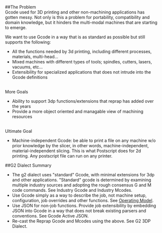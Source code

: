 ##The Problem		
Gcode used for 3D printing and other non-machining applications has gotten messy. Not only is this a problem for portability, compatibility and domain knowledge, but it hinders the multi-modal machines that are starting to emerge. 

We want to use Gcode in a way that is as standard as possible but still supports the following:
- All the functions needed by 3d printing, including different processes, materials, multi-head...
- Mixed machines with different types of tools; spindles, cutters, lasers, vacuums, etc... 
- Extensibility for specialized applications that does not intrude into the Gcode definitions

<br>More Goals<br>
- Ability to support 3dp functions/extensions that reprap has added over the years	
- Provide a more object oriented and managable view of machining resources	

<br>Ultimate Goal<br>
- Machine-independent Gcode: be able to print a file on any machine w/o prior knowledge by the slicer, in other words, machine-independent, material-independent slicing. This is what Postscript does for 2d printing. Any postscript file can run on any printer.

##G2 Dialect Summary
- The g2 dialect uses "standard" Gcode, with minimal extensions for 3dp and other applications. "Standard" gcode is determined by examining multiple industry sources and adopting the rough consensus G and M code commands. See Industry Gcode and Industry Mcodes.
- Use Gcode simply as a way to describe the job, not machine setup, configuration, job overrides and other functions. See [Operating Model](https://github.com/synthetos/g2/wiki/g2dialect-Operating-Model).
- Use JSON for non-job functions. Provide job extensibility by embedding JSON into Gcode in a way that does not break existing parsers and conventions. See Gcode Active JSON.
- Re-cast the Reprap Gcode and Mcodes using the above. See G2 3DP Dialect.